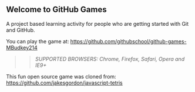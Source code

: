 ## Welcome to GitHub Games

A project based learning activity for people who are getting started with Git and GitHub.

You can play the game at: https://github.com/githubschool/github-games-MBudkey214

>> _*SUPPORTED BROWSERS*: Chrome, Firefox, Safari, Opera and IE9+_

This fun open source game was cloned from: https://github.com/jakesgordon/javascript-tetris
